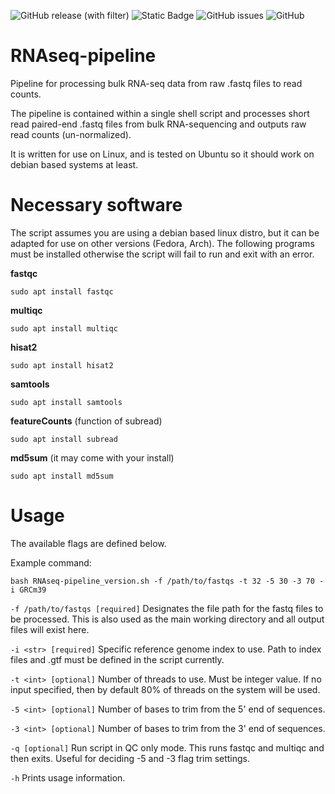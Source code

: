 ![GitHub release (with filter)](https://img.shields.io/github/v/release/PistilliLab/RNAseq-pipeline)
![Static Badge](https://img.shields.io/badge/maintained%3F-yes-Green)
![GitHub issues](https://img.shields.io/github/issues/PistilliLab/RNAseq-pipeline)
![GitHub](https://img.shields.io/github/license/PistilliLab/RNAseq-pipeline)

# RNAseq-pipeline
Pipeline for processing bulk RNA-seq data from raw .fastq files to read counts.

The pipeline is contained within a single shell script and processes short read paired-end .fastq files from bulk RNA-sequencing and outputs raw read counts (un-normalized).

It is written for use on Linux, and is tested on Ubuntu so it should work on debian based systems at least.

# Necessary software
The script assumes you are using a debian based linux distro, but it can be adapted for use on other versions (Fedora, Arch). The following programs must be installed otherwise the script will fail to run and exit with an error.

**fastqc**
~~~
sudo apt install fastqc
~~~

**multiqc**
~~~
sudo apt install multiqc
~~~

**hisat2**
~~~
sudo apt install hisat2
~~~

**samtools**
~~~
sudo apt install samtools
~~~

**featureCounts** (function of subread)
~~~
sudo apt install subread
~~~

**md5sum** (it may come with your install)
~~~
sudo apt install md5sum
~~~

# Usage
The available flags are defined below.

Example command:
~~~
bash RNAseq-pipeline_version.sh -f /path/to/fastqs -t 32 -5 30 -3 70 -i GRCm39
~~~

```-f /path/to/fastqs [required]``` Designates the file path for the fastq files to be processed. This is also used as the main working directory and all output files will exist here.

```-i <str> [required]``` Specific reference genome index to use. Path to index files and .gtf must be defined in the script currently.

```-t <int> [optional]``` Number of threads to use. Must be integer value. If no input specified, then by default 80% of threads on the system will be used.

```-5 <int> [optional]``` Number of bases to trim from the 5' end of sequences.

```-3 <int> [optional]``` Number of bases to trim from the 3' end of sequences.

```-q [optional]``` Run script in QC only mode. This runs fastqc and multiqc and then exits. Useful for deciding -5 and -3 flag trim settings.

```-h``` Prints usage information.
